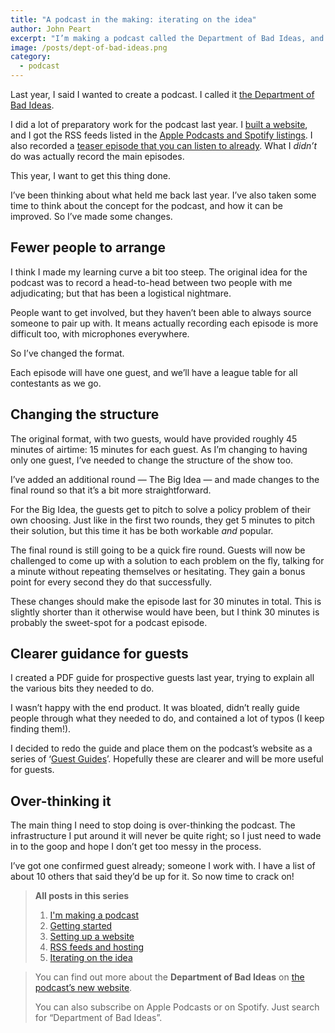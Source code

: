 ```yaml
---
title: "A podcast in the making: iterating on the idea"
author: John Peart
excerpt: "I’m making a podcast called the Department of Bad Ideas, and blogging about how I’m making it. In this post, I’ll talk about some changes I’m making to the plan for my new podcast."
image: /posts/dept-of-bad-ideas.png
category:
  - podcast
---
```


Last year, I said I wanted to create a podcast. I called it [the Department of Bad Ideas](//badideas.podcast.johnpe.art).

I did a lot of preparatory work for the podcast last year. I [built a website](/2019/02/11/department-of-bad-ideas-hosting-and-website), and I got the RSS feeds listed in the [Apple Podcasts and Spotify listings](/2019/05/27/department-of-bad-ideas-rss-feeds-and-hosting). I also recorded a [teaser episode that you can listen to already](//badideas.podcast.johnpe.art). What I *didn’t* do was actually record the main episodes.

This year, I want to get this thing done.

I’ve been thinking about what held me back last year. I’ve also taken some time to think about the concept for the podcast, and how it can be improved. So I’ve made some changes.

## Fewer people to arrange

I think I made my learning curve a bit too steep. The original idea for the podcast was to record a head-to-head between two people with me adjudicating; but that has been a logistical nightmare.

People want to get involved, but they haven’t been able to always source someone to pair up with. It means actually recording each episode is more difficult too, with microphones everywhere.

So I’ve changed the format.

Each episode will have one guest, and we’ll have a league table for all contestants as we go.

## Changing the structure

The original format, with two guests, would have provided roughly 45 minutes of airtime: 15 minutes for each guest. As I’m changing to having only one guest, I’ve needed to change the structure of the show too.

I’ve added an additional round — The Big Idea — and made changes to the final round so that it’s a bit more straightforward.

For the Big Idea, the guests get to pitch to solve a policy problem of their own choosing. Just like in the first two rounds, they get 5 minutes to pitch their solution, but this time it has be both workable *and* popular.

The final round is still going to be a quick fire round. Guests will now be challenged to come up with a solution to each problem on the fly, talking for a minute without repeating themselves or hesitating. They gain a bonus point for every second they do that successfully.

These changes should make the episode last for 30 minutes in total. This is slightly shorter than it otherwise would have been, but I think 30 minutes is probably the sweet-spot for a podcast episode.

## Clearer guidance for guests

I created a PDF guide for prospective guests last year, trying to explain all the various bits they needed to do.

I wasn’t happy with the end product. It was bloated, didn’t really guide people through what they needed to do, and contained a lot of typos (I keep finding them!).

I decided to redo the guide and place them on the podcast’s website as a series of ‘[Guest Guides](//badideas.podcast.johnpe.art/guest-guides)’. Hopefully these are clearer and will be more useful for guests.

## Over-thinking it

The main thing I need to stop doing is over-thinking the podcast. The infrastructure I put around it will never be quite right; so I just need to wade in to the goop and hope I don’t get too messy in the process.

I’ve got one confirmed guest already; someone I work with. I have a list of about 10 others that said they’d be up for it. So now time to crack on!


> **All posts in this series**
>
> 1. [I'm making a podcast](/2019/01/27/department-of-bad-ideas)
> 2. [Getting started](/2019/02/11/getting-started-department-of-bad-ideas)
> 3. [Setting up a website](/2019/02/11/department-of-bad-ideas-hosting-and-website)
> 4. [RSS feeds and hosting](/2019/05/27/department-of-bad-ideas-rss-feeds-and-hosting)
> 5. [Iterating on the idea](/2020/03/15/department-of-bad-ideas-iterating-on-the-idea)

> You can find out more about the **Department of Bad Ideas** on [the podcast’s new website](//badideas.podcast.johnpe.art).
>
> You can also subscribe on Apple Podcasts or on Spotify. Just search for “Department of Bad Ideas”.
